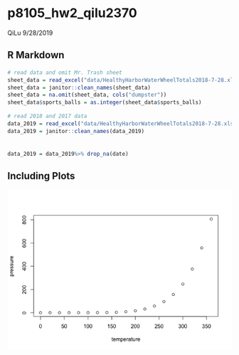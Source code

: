 p8105\_hw2\_qilu2370
================
QiLu
9/28/2019

## R Markdown

``` r
# read data and omit Mr. Trash sheet
sheet_data = read_excel("data/HealthyHarborWaterWheelTotals2018-7-28.xlsx", sheet = "Mr. Trash Wheel", range = "A2:N336")
sheet_data = janitor::clean_names(sheet_data)
sheet_data = na.omit(sheet_data, cols("dumpster"))
sheet_data$sports_balls = as.integer(sheet_data$sports_balls)
```

``` r
# read 2018 and 2017 data
data_2019 = read_excel("data/HealthyHarborWaterWheelTotals2018-7-28.xlsx", sheet = "Professor Trash Wheel", range = "A2:N54")
data_2019 = janitor::clean_names(data_2019)


data_2019 = data_2019%>% drop_na(date)
```

## Including Plots

![](p8105_hw2_ql2370_files/figure-gfm/pressure-1.png)<!-- -->
